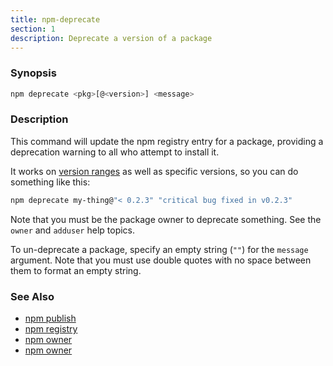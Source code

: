 ```yaml
---
title: npm-deprecate
section: 1
description: Deprecate a version of a package
---
```


### Synopsis

```bash
npm deprecate <pkg>[@<version>] <message>
```

### Description

This command will update the npm registry entry for a package, providing a
deprecation warning to all who attempt to install it.

It works on [version ranges](https://semver.npmjs.com/) as well as specific
versions, so you can do something like this:

```bash
npm deprecate my-thing@"< 0.2.3" "critical bug fixed in v0.2.3"
```

Note that you must be the package owner to deprecate something.  See the
`owner` and `adduser` help topics.

To un-deprecate a package, specify an empty string (`""`) for the `message` 
argument. Note that you must use double quotes with no space between them to 
format an empty string.

### See Also

* [npm publish](/cli-commands/publish)
* [npm registry](/using-npm/registry)
* [npm owner](/cli-commands/owner)
* [npm owner](/cli-commands/adduser)
